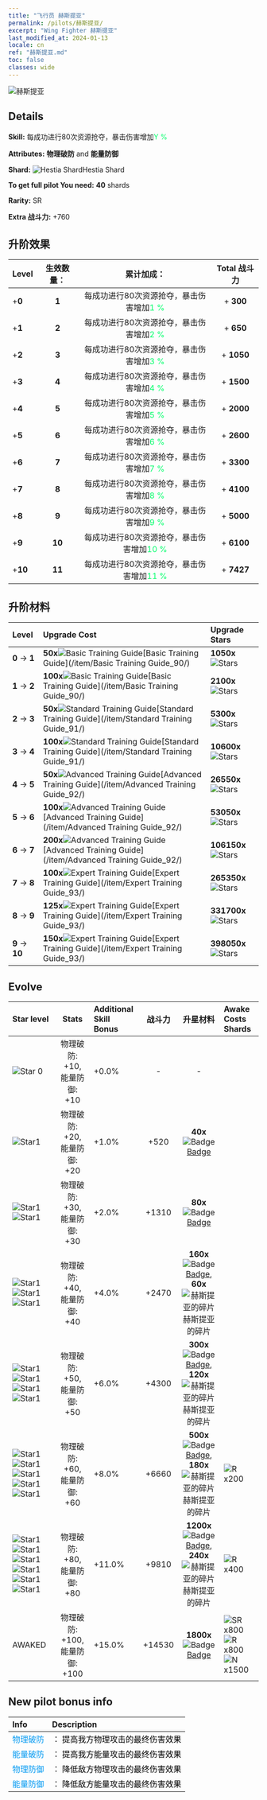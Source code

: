 ```yaml
---
title: "飞行员 赫斯提亚"
permalink: /pilots/赫斯提亚/
excerpt: "Wing Fighter 赫斯提亚"
last_modified_at: 2024-01-13
locale: cn
ref: "赫斯提亚.md"
toc: false
classes: wide
---
```



 ![赫斯提亚](/images/pilots/aviator_piece_5005.png)

## Details

 **Skill:** 每成功进行80次资源抢夺，暴击伤害增加<span style="color: #03ff6b">Y %</span><br/><span style="color: #000000;"></span> 

 **Attributes:** **物理破防** and **能量防御**

 **Shard:** ![Hestia Shard](/images/pilots/Hestia_Shard_p.png)Hestia Shard 

 **To get full pilot You need:** **40** shards 

 **Rarity:** SR 

 **Extra 战斗力:** +760 



## 升阶效果

  |  Level | 生效数量： |     累计加成：    | Total 战斗力 |
  |:----|:-----:|:-------------------:|:-------:|
  | +**0**  | **1**  | 每成功进行80次资源抢夺，暴击伤害增加<span style="color: #03ff6b">1 %</span><br/><span style="color: #000000;"></span>  | + **300** |
  | +**1**  | **2**  | 每成功进行80次资源抢夺，暴击伤害增加<span style="color: #03ff6b">2 %</span><br/><span style="color: #000000;"></span>  | + **650** |
  | +**2**  | **3**  | 每成功进行80次资源抢夺，暴击伤害增加<span style="color: #03ff6b">3 %</span><br/><span style="color: #000000;"></span>  | + **1050** |
  | +**3**  | **4**  | 每成功进行80次资源抢夺，暴击伤害增加<span style="color: #03ff6b">4 %</span><br/><span style="color: #000000;"></span>  | + **1500** |
  | +**4**  | **5**  | 每成功进行80次资源抢夺，暴击伤害增加<span style="color: #03ff6b">5 %</span><br/><span style="color: #000000;"></span>  | + **2000** |
  | +**5**  | **6**  | 每成功进行80次资源抢夺，暴击伤害增加<span style="color: #03ff6b">6 %</span><br/><span style="color: #000000;"></span>  | + **2600** |
  | +**6**  | **7**  | 每成功进行80次资源抢夺，暴击伤害增加<span style="color: #03ff6b">7 %</span><br/><span style="color: #000000;"></span>  | + **3300** |
  | +**7**  | **8**  | 每成功进行80次资源抢夺，暴击伤害增加<span style="color: #03ff6b">8 %</span><br/><span style="color: #000000;"></span>  | + **4100** |
  | +**8**  | **9**  | 每成功进行80次资源抢夺，暴击伤害增加<span style="color: #03ff6b">9 %</span><br/><span style="color: #000000;"></span>  | + **5000** |
  | +**9**  | **10**  | 每成功进行80次资源抢夺，暴击伤害增加<span style="color: #03ff6b">10 %</span><br/><span style="color: #000000;"></span>  | + **6100** |
  | +**10**  | **11**  | 每成功进行80次资源抢夺，暴击伤害增加<span style="color: #03ff6b">11 %</span><br/><span style="color: #000000;"></span>  | + **7427** |




## 升阶材料

  |  Level |      Upgrade Cost   |  Upgrade Stars  |
  |:-------|:--------------------|:----------------|
  | **0** -> **1**  | **50x**![Basic Training Guide](/images/item/Basic_Training_Guide_p.png)[Basic Training Guide](/item/Basic Training Guide_90/) | **1050x**![Stars](/images/item/Stars_p.png) |
  | **1** -> **2**  | **100x**![Basic Training Guide](/images/item/Basic_Training_Guide_p.png)[Basic Training Guide](/item/Basic Training Guide_90/) | **2100x**![Stars](/images/item/Stars_p.png) |
  | **2** -> **3**  | **50x**![Standard Training Guide](/images/item/Standard_Training_Guide_p.png)[Standard Training Guide](/item/Standard Training Guide_91/) | **5300x**![Stars](/images/item/Stars_p.png) |
  | **3** -> **4**  | **100x**![Standard Training Guide](/images/item/Standard_Training_Guide_p.png)[Standard Training Guide](/item/Standard Training Guide_91/) | **10600x**![Stars](/images/item/Stars_p.png) |
  | **4** -> **5**  | **50x**![Advanced Training Guide](/images/item/Advanced_Training_Guide_p.png)[Advanced Training Guide](/item/Advanced Training Guide_92/) | **26550x**![Stars](/images/item/Stars_p.png) |
  | **5** -> **6**  | **100x**![Advanced Training Guide](/images/item/Advanced_Training_Guide_p.png)[Advanced Training Guide](/item/Advanced Training Guide_92/) | **53050x**![Stars](/images/item/Stars_p.png) |
  | **6** -> **7**  | **200x**![Advanced Training Guide](/images/item/Advanced_Training_Guide_p.png)[Advanced Training Guide](/item/Advanced Training Guide_92/) | **106150x**![Stars](/images/item/Stars_p.png) |
  | **7** -> **8**  | **100x**![Expert Training Guide](/images/item/Expert_Training_Guide_p.png)[Expert Training Guide](/item/Expert Training Guide_93/) | **265350x**![Stars](/images/item/Stars_p.png) |
  | **8** -> **9**  | **125x**![Expert Training Guide](/images/item/Expert_Training_Guide_p.png)[Expert Training Guide](/item/Expert Training Guide_93/) | **331700x**![Stars](/images/item/Stars_p.png) |
  | **9** -> **10**  | **150x**![Expert Training Guide](/images/item/Expert_Training_Guide_p.png)[Expert Training Guide](/item/Expert Training Guide_93/) | **398050x**![Stars](/images/item/Stars_p.png) |




## Evolve

  |  Star level | Stats | Additional Skill Bonus | 战斗力 | 升星材料 | Awake Costs Shards |
  |:------------|:-----:|:-------------------|:----------------:|:--------------------:|:-------------|
  | ![Star 0](/images/s0.png)  | 物理破防: +10, 能量防御: +10  | +0.0%  | -  | -  |  |
  | ![Star1](/images/s1.png)  | 物理破防: +20, 能量防御: +20  | +1.0%  | +520  | **40x**![Badge](/images/item/Badge_p.png)[Badge](/item/Badge_94/)  |  |
  | ![Star1](/images/s1.png)![Star1](/images/s1.png)  | 物理破防: +30, 能量防御: +30  | +2.0%  | +1310  | **80x**![Badge](/images/item/Badge_p.png)[Badge](/item/Badge_94/)  |  |
  | ![Star1](/images/s1.png)![Star1](/images/s1.png)![Star1](/images/s1.png)  | 物理破防: +40, 能量防御: +40  | +4.0%  | +2470  | **160x**![Badge](/images/item/Badge_p.png)[Badge](/item/Badge_94/), **60x**![赫斯提亚的碎片](/images/pilots/Hestia_Shard_p.png)赫斯提亚的碎片  |  |
  | ![Star1](/images/s1.png)![Star1](/images/s1.png)![Star1](/images/s1.png)![Star1](/images/s1.png)  | 物理破防: +50, 能量防御: +50  | +6.0%  | +4300  | **300x**![Badge](/images/item/Badge_p.png)[Badge](/item/Badge_94/), **120x**![赫斯提亚的碎片](/images/pilots/Hestia_Shard_p.png)赫斯提亚的碎片  |  |
  | ![Star1](/images/s1.png)![Star1](/images/s1.png)![Star1](/images/s1.png)![Star1](/images/s1.png)![Star1](/images/s1.png)  | 物理破防: +60, 能量防御: +60  | +8.0%  | +6660  | **500x**![Badge](/images/item/Badge_p.png)[Badge](/item/Badge_94/), **180x**![赫斯提亚的碎片](/images/pilots/Hestia_Shard_p.png)赫斯提亚的碎片  |  ![R](/images/pilots/R_p.png) x200 |
  | ![Star1](/images/s1.png)![Star1](/images/s1.png)![Star1](/images/s1.png)![Star1](/images/s1.png)![Star1](/images/s1.png)![Star1](/images/s1.png)  | 物理破防: +80, 能量防御: +80  | +11.0%  | +9810  | **1200x**![Badge](/images/item/Badge_p.png)[Badge](/item/Badge_94/), **240x**![赫斯提亚的碎片](/images/pilots/Hestia_Shard_p.png)赫斯提亚的碎片  |  ![R](/images/pilots/R_p.png) x400 |
  | AWAKED  | 物理破防: +100, 能量防御: +100  | +15.0%  | +14530  | **1800x**![Badge](/images/item/Badge_p.png)[Badge](/item/Badge_94/)  |  ![SR](/images/pilots/SR_p.png) x800 ![R](/images/pilots/R_p.png) x800 ![N](/images/pilots/N_p.png) x1500 |



## New pilot bonus info

  |  Info |  Description |
  |:------|:-------------|
  | <span style="color: #0099f2">物理破防</span> | <span style="color: #000000;">： 提高我方物理攻击的最终伤害效果</span> |
  | <span style="color: #0099f2">能量破防</span> | <span style="color: #000000;">： 提高我方能量攻击的最终伤害效果</span> |
  | <span style="color: #0099f2">物理防御</span> | <span style="color: #000000;">： 降低敌方物理攻击的最终伤害效果</span> |
  | <span style="color: #0099f2">能量防御</span> | <span style="color: #000000;">： 降低敌方能量攻击的最终伤害效果</span> |

